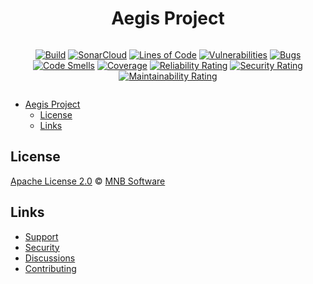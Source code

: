 <div align="center">

# Aegis Project

  <div style="display: flex; gap: 10px; justify-content: center;">

  [![Build](https://github.com/MNB-Software/Aegis/actions/workflows/build.yml/badge.svg?branch=main)](https://github.com/MNB-Software/Aegis/actions/workflows/build.yml) [![SonarCloud](https://github.com/MNB-Software/Aegis/actions/workflows/sonarcloud.yml/badge.svg?branch=main)](https://github.com/MNB-Software/Aegis/actions/workflows/sonarcloud.yml) [![Lines of Code](https://sonarcloud.io/api/project_badges/measure?project=MNB-Software_Aegis&metric=ncloc)](https://sonarcloud.io/summary/new_code?id=MNB-Software_Aegis) [![Vulnerabilities](https://sonarcloud.io/api/project_badges/measure?project=MNB-Software_Aegis&metric=vulnerabilities)](https://sonarcloud.io/summary/new_code?id=MNB-Software_Aegis) [![Bugs](https://sonarcloud.io/api/project_badges/measure?project=MNB-Software_Aegis&metric=bugs)](https://sonarcloud.io/summary/new_code?id=MNB-Software_Aegis) [![Code Smells](https://sonarcloud.io/api/project_badges/measure?project=MNB-Software_Aegis&metric=code_smells)](https://sonarcloud.io/summary/new_code?id=MNB-Software_Aegis)  [![Coverage](https://sonarcloud.io/api/project_badges/measure?project=MNB-Software_Aegis&metric=coverage)](https://sonarcloud.io/summary/new_code?id=MNB-Software_Aegis) [![Reliability Rating](https://sonarcloud.io/api/project_badges/measure?project=MNB-Software_Aegis&metric=reliability_rating)](https://sonarcloud.io/summary/new_code?id=MNB-Software_Aegis) [![Security Rating](https://sonarcloud.io/api/project_badges/measure?project=MNB-Software_Aegis&metric=security_rating)](https://sonarcloud.io/summary/new_code?id=MNB-Software_Aegis) [![Maintainability Rating](https://sonarcloud.io/api/project_badges/measure?project=MNB-Software_Aegis&metric=sqale_rating)](https://sonarcloud.io/summary/new_code?id=MNB-Software_Aegis)
  </div>
  
</div>


- [Aegis Project](#aegis-project)
  - [License](#license)
  - [Links](#links)

## License

[Apache License 2.0][license] © [MNB Software][author]

## Links

* [Support][support]
* [Security][security]
* [Discussions][chat]
* [Contributing][contributing]

<!-- Definitions -->
[chat]: https://github.com/MNB-Software/Aegis/discussions

[license]: https://github.com/MNB-Software/Aegis/blob/main/LICENSE

[author]: https://mnb.software

[coc]: https://github.com/remarkjs/.github/blob/main/code-of-conduct.md

[contributing]: contributing.md

[support]: SUPPORT.md

[security]: SECURITY.md

